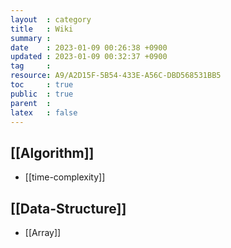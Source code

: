 ```yaml
---
layout  : category
title   : Wiki
summary : 
date    : 2023-01-09 00:26:38 +0900
updated : 2023-01-09 00:32:37 +0900
tag     : 
resource: A9/A2D15F-5B54-433E-A56C-DBD568531BB5
toc     : true
public  : true
parent  : 
latex   : false
---
```


## [[Algorithm]]
* [[time-complexity]]

## [[Data-Structure]]
* [[Array]]
